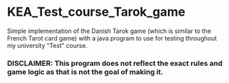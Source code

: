 # KEA_Test_course_Tarok_game
Simple implementation of the Danish Tarok game (which is similar to the French Tarot card game) 
with a java program to use for testing throughout my university "Test" course.
### DISCLAIMER: This program does not reflect the exact rules and game logic as that is not the goal of making it.
